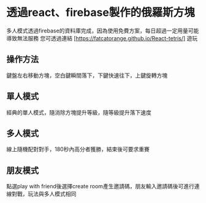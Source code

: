 # 透過react、firebase製作的俄羅斯方塊

多人模式透過firebase的資料庫完成，因為使用免費方案，每日超過一定用量可能導致無法服務
您可透過連結 [https://fatcatorange.github.io/React-tetris/] 遊玩

## 操作方法

鍵盤左右移動方塊，空白鍵瞬間落下，下鍵快速往下，上鍵旋轉方塊

## 單人模式

經典的單人模式，隨消除方塊提升等級，隨等級提升落下速度

## 多人模式

線上隨機配對對手，180秒內高分者獲勝，結束後可要求重賽

## 朋友模式

點選play with friend後選擇create room產生邀請碼，朋友輸入邀請碼後可進行連線對戰，玩法與多人模式相同


